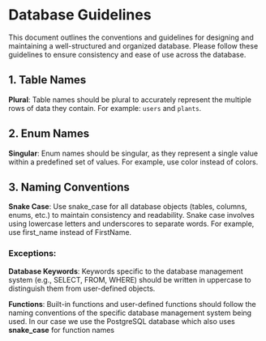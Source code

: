 # Database Guidelines

This document outlines the conventions and guidelines for designing and maintaining a well-structured and organized
database.
Please follow these guidelines to ensure consistency and ease of use across the database.
## 1. Table Names

**Plural**: Table names should be plural to accurately represent the multiple rows of data they contain.
For example: `users` and `plants`.

## 2. Enum Names

**Singular**: Enum names should be singular, as they represent a single value within a predefined set of values.
For example, use color instead of colors.

## 3. Naming Conventions

**Snake Case**: Use snake_case for all database objects (tables, columns, enums, etc.) to maintain consistency and
readability.
Snake case involves using lowercase letters and underscores to separate words.
For example, use first_name instead of FirstName.

### Exceptions:

**Database Keywords**: Keywords specific to the database management system (e.g., SELECT, FROM, WHERE) should be written
in uppercase to distinguish them from user-defined objects.

**Functions**: Built-in functions and user-defined functions should follow the naming conventions of the specific
database management system being used.
In our case we use the PostgreSQL database which also uses **snake_case** for function names
